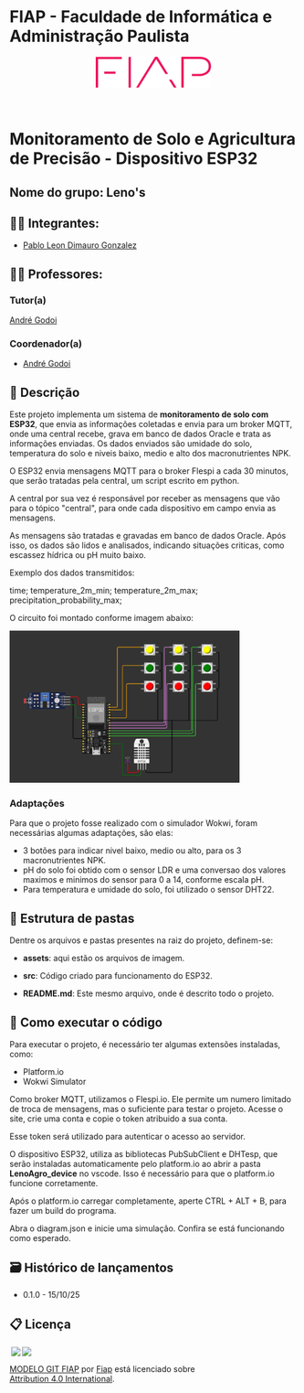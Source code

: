 # FIAP - Faculdade de Informática e Administração Paulista

<p align="center">
<a href= "https://www.fiap.com.br/"><img src="./assets/logo-fiap.png" alt="FIAP - Faculdade de Informática e Admnistração Paulista" border="0" width=40% height=40%></a>
</p>

<br>

# Monitoramento de Solo e Agricultura de Precisão - Dispositivo ESP32


## Nome do grupo: Leno's

## 👨‍🎓 Integrantes: 
- <a href="https://www.linkedin.com/in/leon-gonzalez-8701b9199/">Pablo Leon Dimauro Gonzalez</a>


## 👩‍🏫 Professores:
### Tutor(a) 
<a href="https://www.linkedin.com/in/andregodoichiovato/">André Godoi</a>
### Coordenador(a)
- <a href="https://www.linkedin.com/in/andregodoichiovato/">André Godoi</a>


## 📜 Descrição

Este projeto implementa um sistema de **monitoramento de solo com ESP32**, que envia as informações coletadas e envia para um broker MQTT, onde uma central recebe, grava em banco de dados Oracle e trata as informações enviadas. Os dados enviados são umidade do solo, temperatura do solo e niveis baixo, medio e alto dos macronutrientes NPK.

O ESP32 envia mensagens MQTT para o broker Flespi a cada 30 minutos, que serão tratadas pela central, um script escrito em python.

A central por sua vez é responsável por receber as mensagens que vão para o tópico "central", para onde cada dispositivo em campo envia as mensagens.

As mensagens são tratadas e gravadas em banco de dados Oracle. Após isso, os dados são lidos e analisados, indicando situações criticas, como escassez hídrica ou pH muito baixo.


Exemplo dos dados transmitidos:

time; temperature_2m_min; temperature_2m_max; precipitation_probability_max;


O circuito foi montado conforme imagem abaixo:

<img src="./assets/circuito.png" alt="Circuito do projeto" border="0" width=80% height=40% allign="center">

### Adaptações

Para que o projeto fosse realizado com o simulador Wokwi, foram necessárias algumas adaptações, são elas:

* 3 botões para indicar nivel baixo, medio ou alto, para os 3 macronutrientes NPK.
* pH do solo foi obtido com o sensor LDR e uma conversao dos valores maximos e minimos do sensor para 0 a 14, conforme escala pH.
* Para temperatura e umidade do solo, foi utilizado o sensor DHT22.



## 📁 Estrutura de pastas

Dentre os arquivos e pastas presentes na raiz do projeto, definem-se:

- <b>assets</b>: aqui estão os arquivos de imagem.

- <b>src</b>: Código criado para funcionamento do ESP32.
  
- <b>README.md</b>: Este mesmo arquivo, onde é descrito todo o projeto.

## 🔧 Como executar o código

Para executar o projeto, é necessário ter algumas extensões instaladas, como:

  * Platform.io
  * Wokwi Simulator

Como broker MQTT, utilizamos o Flespi.io. Ele permite um numero limitado de troca de mensagens, mas o suficiente para testar o projeto. Acesse o site, crie uma conta e copie o token atribuido a sua conta.

Esse token será utilizado para autenticar o acesso ao servidor.

O dispositivo ESP32, utiliza as bibliotecas PubSubClient e DHTesp, que serão instaladas automaticamente pelo platform.io ao abrir a pasta **LenoAgro_device** no vscode. Isso é necessário para que o platform.io funcione corretamente.

Após o platform.io carregar completamente, aperte CTRL + ALT + B, para fazer um build do programa.

Abra o diagram.json e inicie uma simulação. Confira se está funcionando como esperado.





## 🗃 Histórico de lançamentos

* 0.1.0 - 15/10/25

## 📋 Licença

<img style="height:22px!important;margin-left:3px;vertical-align:text-bottom;" src="https://mirrors.creativecommons.org/presskit/icons/cc.svg?ref=chooser-v1"><img style="height:22px!important;margin-left:3px;vertical-align:text-bottom;" src="https://mirrors.creativecommons.org/presskit/icons/by.svg?ref=chooser-v1"><p xmlns:cc="http://creativecommons.org/ns#" xmlns:dct="http://purl.org/dc/terms/"><a property="dct:title" rel="cc:attributionURL" href="https://github.com/agodoi/template">MODELO GIT FIAP</a> por <a rel="cc:attributionURL dct:creator" property="cc:attributionName" href="https://fiap.com.br">Fiap</a> está licenciado sobre <a href="http://creativecommons.org/licenses/by/4.0/?ref=chooser-v1" target="_blank" rel="license noopener noreferrer" style="display:inline-block;">Attribution 4.0 International</a>.</p>


